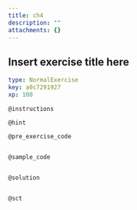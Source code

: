 ```yaml
---
title: ch4
description: ""
attachments: {}
---
```


## Insert exercise title here

```yaml
type: NormalExercise
key: a0c7291927
xp: 100
```



`@instructions`


`@hint`


`@pre_exercise_code`
```{python}

```

`@sample_code`
```{python}

```

`@solution`
```{python}

```

`@sct`
```{python}

```
